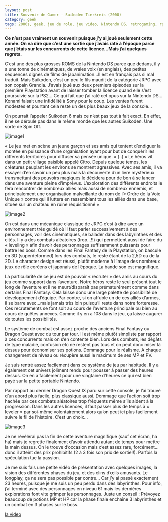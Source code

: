```yaml
---
layout: post
title: Souvenir de Gamer - Suikoden Tierkreis (2008)
category: geek
tags: 2000s, geek, jeu de role, jeu video, Nintendo DS, retrogaming, rpg
---
```


**Ce n’est pas vraiment un souvenir puisque j’y ai joué seulement cette année. On va dire que c’est une sortie que j’avais raté à l’époque parce que j’étais sur les concurrents de cette licence…Mais j’ai quelques regrets.**

C’est une des plus grosses ROMS de la Nintendo DS parce que dedans, il y a une tonne de cinématiques, de vraies voix (en anglais), des petites séquences dignes de films de japanimation…Il est en français pas si mal traduit. Mais Suikoden, c’est un peu le fils maudit de la catégorie JRPG avec son copain Grandia. J’avais joué aux deux premiers épisodes sur la première Playstation avant de laisser tomber la licence quand elle s’est poursuivie sur la PS2… Ce qui fait que j’ai raté cet opus sur la Nintendo DS… Konami faisait une infidélité à Sony pour le coup. Les ventes furent modestes et pourtant cela reste un des plus beaux jeux de la console…

On pourrait l’appeler Suikoden 6 mais ce n’est pas tout à fait exact. En effet, il ne se déroule pas dans le même monde que les autres Suikoden. Une sorte de Spin Off. 

![image1](https://filedn.eu/llqi9IBxlYouGRXYG2xlROb/img/2020/suikoden1.jpg)

« Le jeu met en scène un jeune garçon et ses amis qui tentent d’endiguer la montée en puissance d’une organisation ayant pour but de conquérir les différents territoires pour diffuser sa pensée unique.  » (..) « Le héros vit dans un petit village paisible appelé Citro. Depuis quelque temps, les créatures peuplant les environs se montrent agressives. Avec ses amis, il va essayer d’en savoir un peu plus mais la découverte d’un livre mystérieux transmettant des pouvoirs magiques le décidera pour de bon à se lancer dans une aventure pleine d’imprévus. L’exploration des différents endroits le fera rencontrer de nombreux alliés mais aussi de nombreux ennemis, et principalement une organisation malveillante du nom de l’« Ordre de la Voie Unique » contre qui il luttera en rassemblant tous les alliés dans une base, située sur un château en ruine réquisitionné »

![image2](https://filedn.eu/llqi9IBxlYouGRXYG2xlROb/img/2020/suikoden2.jpg)

On est dans une mécanique classique de JRPG c’est à dire avec un environnement très guidé où il faut parler successivement à des personnages, voir des cinématiques, se balader dans des labyrinthes et des cités. Il y a des combats aléatoires (trop…!!) qui permettent aussi de faire du « leveling » afin d’avoir des personnages suffisamment puissants pour battre les boss. Comme dans les Final Fantasy de la Playstation, on bascule en 3D (superdeformed) lors des combats, le reste étant de la 2,5D ou de la 2D. Le character design est réussi, plutôt moderne à l’image des nombreux jeux de rôle coréens et japonais de l’époque. La bande son est magnifique.

La particularité de ce jeu est de pouvoir « recruter » des amis au cours du jeu comme support dans l’aventure. Notre héros reste le seul présent tout le long de l’aventure et il ne meurt/disparaît pas prématurément comme dans certains Final Fantasy. Cela laisse donc une large palette de possibilité de développement d’équipe. Par contre, si on affuble un de ces alliés d’armes, il se barre avec…mais jamais très loin puisqu’il reste dans notre forteresse. Ces recrutements se font soit au cours de l’aventure principale ou bien au cours de quêtes annexes. Comme il y en a 108 dans le jeu, ça laisse augurer de toutes les possibilités.

Le système de combat est assez proche des anciens Final Fantasy ou Dragon Quest avec du tour par tour. Il est même plutôt simpliste par rapport à ces concurrents mais on s’en contente bien. Lors des combats, les dégâts de type maladie, confusion etc ne restent pas tous et on peut donc miser là dessus pour économiser ses potions. Dommage pour le réalisme. A chaque changement de niveau ou récupère aussi le maximum de ses MP et PV.

Je suis rentré assez facilement dans ce système de jeu par habitude. Il y a également cet univers joliment rendu pour pousser à passer des heures dessus. On en a facilement pour une vingtaine d’heures ce qui est bien payé sur la petite portable Nintendo. 

Par rapport au dernier Dragon Quest IX paru sur cette console, je l’ai trouvé d’un abord plus facile, plus classique aussi. Dommage que l’action soit trop hachée par ces combats aléatoires trop fréquents même s’ils aident à la progression. Dans les autres licences, il faut passer plus de temps à « leveler » par soi-même volontairement alors qu’on peut ici plus facilement suivre le fil de l’histoire. C’est un choix…

![image3](https://filedn.eu/llqi9IBxlYouGRXYG2xlROb/img/2020/suikoden3.jpg)

Je ne révélerai pas la fin de cette aventure magnifique (sauf cet écran, ha ha)  mais je regrette finalement d’avoir attendu autant de temps pour mettre la main dessus. On le trouve d’occasion mais c’est assez rare, forcément… donc il atteint des prix prohibitifs (2 à 3 fois son prix de sortie!!). Parfois la spéculation tue la passion.

Je me suis fais une petite vidéo de présentation avec quelques images, la vision des différentes phases du jeu, et des clins d’œils amusants. Le longplay, ça ne sera pas possible par contre… Car j’y ai passé exactement 23 heures, puisque je me suis un peu perdu dans des labyrinthes. Pour info, j’ai terminé avec des personnages en niveau 61 mais les dernières explorations font vite grimper les personnages. Juste un conseil : Prévoyez beaucoup de potions MP et HP car la phase finale enchaîne 3 labyrinthes et un combat en 3 phases sur le boss.

[la video](https://videos.pair2jeux.tube/videos/watch/39a0c554-7b6c-4d27-81b6-0285274a711f)

